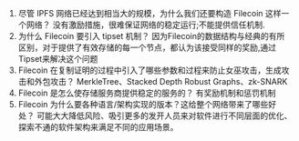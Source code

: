 1. 尽管 IPFS 网络已经达到相当大的规模，为什么我们还要构造 Filecoin 这样一个网络？
  没有激励措施，很难保证网络的稳定运行;不能提供信任机制.
2. 为什么 Filecoin 要引入 tipset 机制？
  因为Filecoin的数据结构与经典的有所区别，对于提供了有效存储的每一个节点，都认为该接受同样的奖励,通过Tipset来解决这个问题
3. Filecoin 在复制证明的过程中引入了哪些参数和过程来防止女巫攻击，生成攻击和外包攻击？
  MerkleTree、Stacked Depth Robust Graphs、zk-SNARK
4. Filecoin 是怎么使存储服务商提供稳定的服务的？
  有奖励机制和惩罚机制
5. Filecoin 为什么要各种语言/架构实现的版本？这给整个网络带来了哪些好处？
  可能大大降低风险、吸引更多的发开人员来对软件进行不同层面的优化、探索不通的软件架构来满足不同的应用场景。